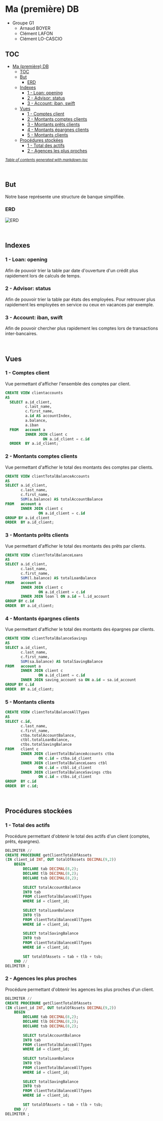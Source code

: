 # Ma (première) DB

- Groupe G1
  - Arnaud BOYER
  - Clément LAFON
  - Clément LO-CASCIO

## TOC

- [Ma (première) DB](#ma--premi-re--db)
  * [TOC](#toc)
  * [But](#but)
    + [ERD](#erd)
  * [Indexes](#indexes)
    + [1 - Loan: opening](#1---loan--opening)
    + [2 - Advisor: status](#2---advisor--status)
    + [3 - Account: iban, swift](#3---account--iban--swift)
  * [Vues](#vues)
    + [1 - Comptes client](#1---comptes-client)
    + [2 - Montants comptes clients](#2---montants-comptes-clients)
    + [3 - Montants prêts clients](#3---montants-pr-ts-clients)
    + [4 - Montants épargnes clients](#4---montants--pargnes-clients)
    + [5 - Montants clients](#5---montants-clients)
  * [Procédures stockées](#proc-dures-stock-es)
    + [1 - Total des actifs](#1---total-des-actifs)
    + [2 - Agences les plus proches](#2---agences-les-plus-proches)

<small><i><a href='http://ecotrust-canada.github.io/markdown-toc/'>Table of contents generated with markdown-toc</a></i></small>


<br>


## But

Notre base représente une structure de banque simplifiée.

### ERD
![ERD](erd.png)

<br>

## Indexes

### 1 - Loan: opening

Afin de pouvoir trier la table par date d'ouverture d'un crédit plus rapidement lors de calculs de temps.



### 2 - Advisor: status

Afin de pouvoir trier la table par états des employées. Pour retrouver plus rapidement les employées en service ou ceux en vacances par exemple.



### 3 - Account: iban, swift

Afin de pouvoir chercher plus rapidement les comptes lors de transactions inter-bancaires.

<br>

## Vues 

### 1 - Comptes client

Vue permettant d'afficher l'ensemble des comptes par client.

```sql
CREATE VIEW clientaccounts
AS
  SELECT a.id_client,
         c.last_name,
         c.first_name,
         a.id AS accountIndex,
         a.balance,
         a.iban
  FROM   account a
         INNER JOIN client c
                 ON a.id_client = c.id
  ORDER  BY a.id_client; 
```



### 2 - Montants comptes clients

Vue permettant d'afficher le total des montants des comptes par clients.

```sql
CREATE VIEW clientTotalBalanceAccounts
AS
SELECT a.id_client,
       c.last_name,
       c.first_name,
       SUM(a.balance) AS totalAccountBalance
FROM   account a
       INNER JOIN client c
               ON a.id_client = c.id
GROUP BY a.id_client
ORDER  BY a.id_client;
```



### 3 - Montants prêts clients

Vue permettant d'afficher le total des montants des prêts par clients.

```sql
CREATE VIEW clientTotalBalanceLoans 
AS
SELECT a.id_client,
       c.last_name,
       c.first_name,
       SUM(l.balance) AS totalLoanBalance
FROM   account a
       INNER JOIN client c
               ON a.id_client = c.id
       INNER JOIN loan l ON a.id = l.id_account 
GROUP BY c.id
ORDER  BY a.id_client;
```



### 4 - Montants épargnes clients

Vue permettant d'afficher le total des montants des épargnes par clients.

```sql
CREATE VIEW clientTotalBalanceSavings
AS
SELECT a.id_client,
       c.last_name,
       c.first_name,
       SUM(sa.balance) AS totalSavingBalance
FROM   account a
       INNER JOIN client c
               ON a.id_client = c.id
       INNER JOIN saving_account sa ON a.id = sa.id_account 
GROUP BY c.id
ORDER  BY a.id_client;
```



### 5 - Montants clients

```sql
CREATE VIEW clientTotalBalanceAllTypes
AS
SELECT c.id,
       c.last_name,
       c.first_name,
       ctba.totalAccountBalance,
       ctbl.totalLoanBalance,
       ctbs.totalSavingBalance
FROM   client c
       INNER JOIN clientTotalBalanceAccounts ctba 
               ON c.id = ctba.id_client
       INNER JOIN clientTotalBalanceLoans ctbl
               ON c.id = ctbl.id_client
       INNER JOIN clientTotalBalanceSavings ctbs
               ON c.id = ctbs.id_client
GROUP  BY c.id
ORDER  BY c.id;
```



<br>

## Procédures stockées

### 1 - Total des actifs

Procédure permettant d'obtenir le total des actifs d'un client (comptes, prêts, épargnes).

```sql
DELIMITER //
CREATE PROCEDURE getClientTotalOfAssets 
(IN client_id INT, OUT totalOfAssets DECIMAL(9,2))
	BEGIN
		DECLARE tab DECIMAL(8,2);
	    DECLARE tlb DECIMAL(8,2);
	    DECLARE tsb DECIMAL(8,2);
		
		SELECT totalAccountBalance
		INTO tab
		FROM clientTotalBalanceAllTypes
		WHERE id = client_id;
	
		SELECT totalLoanBalance
		INTO tlb
		FROM clientTotalBalanceAllTypes
		WHERE id = client_id;
	
		SELECT totalSavingBalance
		INTO tsb
		FROM clientTotalBalanceAllTypes
		WHERE id = client_id;	
	
		SET totalOfAssets = tab + tlb + tsb;
	END //
DELIMITER ;
```



### 2 - Agences les plus proches

Procédure permettant d'obtenir les agences les plus proches d'un client.

```sql
DELIMITER //
CREATE PROCEDURE getClientTotalOfAssets 
(IN client_id INT, OUT totalOfAssets DECIMAL(9,2))
	BEGIN
		DECLARE tab DECIMAL(8,2);
	    DECLARE tlb DECIMAL(8,2);
	    DECLARE tsb DECIMAL(8,2);
		
		SELECT totalAccountBalance
		INTO tab
		FROM clientTotalBalanceAllTypes
		WHERE id = client_id;
	
		SELECT totalLoanBalance
		INTO tlb
		FROM clientTotalBalanceAllTypes
		WHERE id = client_id;
	
		SELECT totalSavingBalance
		INTO tsb
		FROM clientTotalBalanceAllTypes
		WHERE id = client_id;	
	
		SET totalOfAssets = tab + tlb + tsb;
	END //
DELIMITER ;
```
